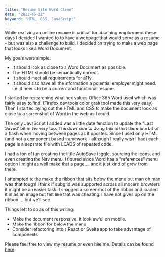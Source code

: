 ```yaml
---
title: "Resume Site Word Clone"
date: "2022-06-22"
keyword: "HTML, CSS, JavaScript"
---
```


While realizing an online resume is critical for obtaining employment these days I decided I wanted to to have a webpage that would serve as a resume - but was also a challenge to build. I decided on trying to make a web page that looks like a Word Document.

My goals were simple:

- It should look as close to a Word Document as possible.
- The HTML should be semantically correct.
- It should meet all requirements for a11y.
- It should also have all the information a potential employer might need. i.e. it needs to be a current and functional resume.

I started by researching what hex values Office 365 Word used which was fairly easy to find. (Firefox dev tools color grab tool made this very easy) Then I started laying out the HTML and CSS to make the document look as close to a screenshot of Word in the web as I could.

The only JavaScript I added was a little date function to update the "Last Saved' bit in the very top. The downside to doing this is that there is a bit of a flash when moving between pages as it updates. Since I used only HTML (and not a component based framework - although I really wish I had) each page is a separate file with LOADS of repeated code.

I had a ton of fun creating the little AutoSave toggle, sourcing the icons, and even creating the Nav menu. I figured since Word has a "references" menu option I might as well make that a page.... and it just kind of grew from there.

I attempted to the make the ribbon that sits below the menu but man oh man was that tough! I think if subgrid was supported across all modern browsers it might be an easier task. I snagged a screenshot of the ribbon and loaded it in as an image but felt like that was cheating. I have not given up on the ribbon.... but we'll see.

Things left to do as of this writing:

- Make the document responsive. It look awful on mobile.
- Make the ribbon for below the menu.
- Consider refactoring into a React or Svelte app to take advantage of components

Please feel free to view my resume or even hire me. Details can be found [here](https://resume.jonellwood.dev).
